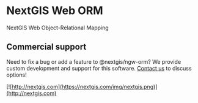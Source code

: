 # NextGIS Web ORM

NextGIS Web Object-Relational Mapping

## Commercial support

Need to fix a bug or add a feature to @nextgis/ngw-orm? We provide custom development and support for this software. [Contact us](http://nextgis.com/contact/) to discuss options!

[![http://nextgis.com](https://nextgis.com/img/nextgis.png)](http://nextgis.com)
